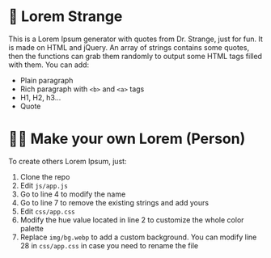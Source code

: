 # 🌌 Lorem Strange

This is a Lorem Ipsum generator with quotes from Dr. Strange, just for fun.
It is made on HTML and jQuery. An array of strings contains some quotes, then the functions can grab them randomly to output some HTML tags filled with them. You can add:

+ Plain paragraph
+ Rich paragraph with `<b>` and `<a>` tags
+ H1, H2, h3...
+ Quote

# 👨‍🚀 Make your own Lorem (Person)

To create others Lorem Ipsum, just:

1. Clone the repo
2. Edit `js/app.js`
3. Go to line 4 to modify the name
4. Go to line 7 to remove the existing strings and add yours
5. Edit `css/app.css`
6. Modify the hue value located in line 2 to customize the whole color palette
7. Replace `img/bg.webp` to add a custom background. You can modify line 28 in `css/app.css` in case you need to rename the file
